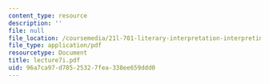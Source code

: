 ```yaml
---
content_type: resource
description: ''
file: null
file_location: /coursemedia/21l-701-literary-interpretation-interpreting-poetry-fall-2003/96a7ca97d78525327fea338ee659ddd0_lecture7i.pdf
file_type: application/pdf
resourcetype: Document
title: lecture7i.pdf
uid: 96a7ca97-d785-2532-7fea-338ee659ddd0
---
```

